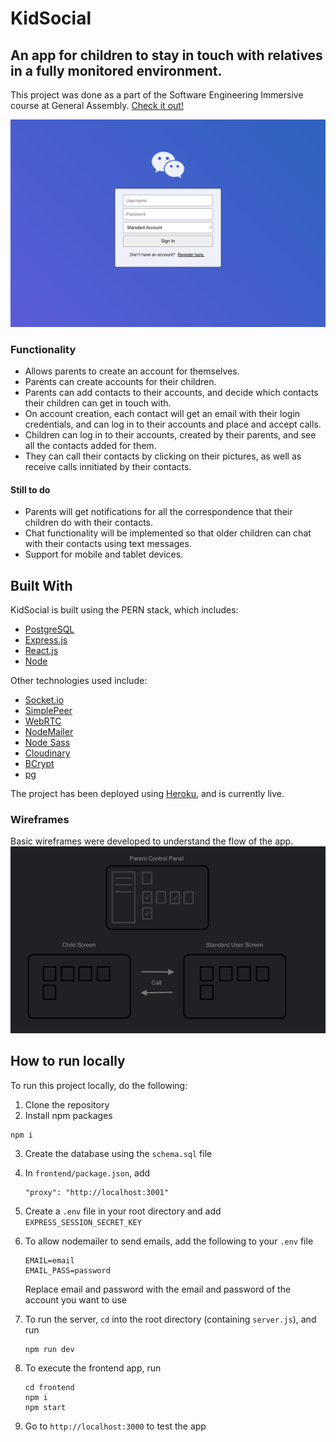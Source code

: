 # KidSocial

## An app for children to stay in touch with relatives in a fully monitored environment.

This project was done as a part of the Software Engineering Immersive course at General Assembly. 
[Check it out!](https://kidsocial.herokuapp.com/)

![Login page][login-image]

### Functionality

* Allows parents to create an account for themselves.
* Parents can create accounts for their children.
* Parents can add contacts to their accounts, and decide which contacts their children can get in touch with.
* On account creation, each contact will get an email with their login credentials, and can log in to their accounts and place and accept calls.
* Children can log in to their accounts, created by their parents, and see all the contacts added for them.
* They can call their contacts by clicking on their pictures, as well as receive calls innitiated by their contacts.

#### Still to do 

* Parents will get notifications for all the correspondence that their children do with their contacts.
* Chat functionality will be implemented so that older children can chat with their contacts using text messages. 
* Support for mobile and tablet devices. 


## Built With

KidSocial is built using the PERN stack, which includes:

* [PostgreSQL](https://www.postgresql.org/)
* [Express.js](https://expressjs.com/)
* [React.js](https://reactjs.org/)
* [Node](https://nodejs.org/)

Other technologies used include: 

* [Socket.io](https://socket.io/)
* [SimplePeer](https://www.npmjs.com/package/simple-peer)
* [WebRTC](https://webrtc.org/)
* [NodeMailer](https://nodemailer.com/)
* [Node Sass](https://www.npmjs.com/package/node-sass)
* [Cloudinary](https://cloudinary.com/)
* [BCrypt](https://www.npmjs.com/package/bcrypt)
* [pg](https://www.npmjs.com/package/bcrypt)

The project has been deployed using [Heroku](https://www.heroku.com/), and is currently live. 

### Wireframes

Basic wireframes were developed to understand the flow of the app. 
![Project Wireframe][wireframe-image]


## How to run locally

To run this project locally, do the following: 

1. Clone the repository
2. Install npm packages
```
npm i
```
3. Create the database using the `schema.sql` file
4. In `frontend/package.json`, add 

    ```
    "proxy": "http://localhost:3001"
    ```

5. Create a `.env` file in your root directory and add `EXPRESS_SESSION_SECRET_KEY` 
6. To allow nodemailer to send emails, add the following to your `.env` file

    ```
    EMAIL=email
    EMAIL_PASS=password
    ```

    Replace email and password with the email and password of the account you want to use
7. To run the server, `cd` into the root directory (containing `server.js`), and run

    ```
    npm run dev
    ```

8. To execute the frontend app, run

    ```
    cd frontend
    npm i
    npm start
    ```

9. Go to `http://localhost:3000` to test the app


[wireframe-image]: demo/wireframe.png
[login-image]: demo/login.png
